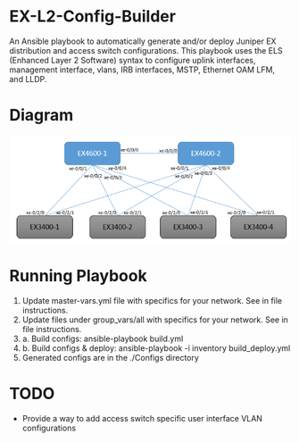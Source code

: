 # EX-L2-Config-Builder
An Ansible playbook to automatically generate and/or deploy Juniper EX distribution and access switch configurations. This playbook uses the ELS (Enhanced Layer 2 Software) 
syntax to configure uplink interfaces, management interface, vlans, IRB interfaces, MSTP, Ethernet OAM LFM, and LLDP.

# Diagram
![](ex-l2-config-builder.png)

# Running Playbook
1. Update master-vars.yml file with specifics for your network. See in file instructions.
2. Update files under group_vars/all with specifics for your network. See in file instructions.
3. a. Build configs: ansible-playbook build.yml
3. b. Build configs & deploy: ansible-playbook -i inventory build_deploy.yml
4. Generated configs are in the ./Configs directory

# TODO
- Provide a way to add access switch specific user interface VLAN configurations
